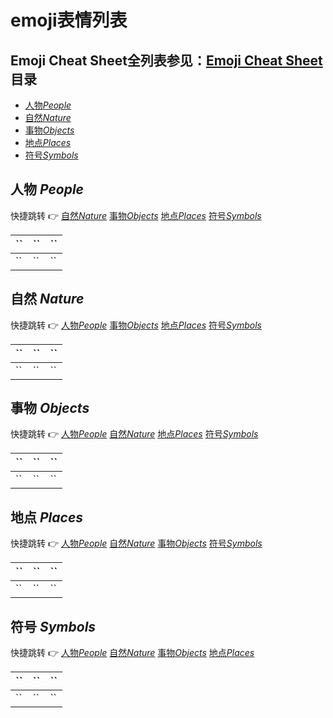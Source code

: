 # emoji表情列表
Emoji Cheat Sheet全列表参见：[Emoji Cheat Sheet](https://www.webfx.com/tools/emoji-cheat-sheet/)
目录
-----------------

- [人物*People*](#人物)
- [自然*Nature*](#自然)
- [事物*Objects*](#事物)
- [地点*Places*](#地点)
- [符号*Symbols*](#符号)

## 人物 *People* ## 
快捷跳转 :point_right: [自然*Nature*](#自然) [事物*Objects*](#事物) [地点*Places*](#地点) [符号*Symbols*](#符号)

|  `` | `` |  `` |
|:-|:-|:-|
|  `` | `` |  `` |


## 自然 *Nature* ##
快捷跳转 :point_right: [人物*People*](#人物) [事物*Objects*](#事物) [地点*Places*](#地点) [符号*Symbols*](#符号)

|  `` | `` |  `` |
|:-|:-|:-|
|  `` | `` |  `` |

## 事物 *Objects* ##
快捷跳转 :point_right: [人物*People*](#人物) [自然*Nature*](#自然) [地点*Places*](#地点) [符号*Symbols*](#符号)

|  `` | `` |  `` |
|:-|:-|:-|
|  `` | `` |  `` |

## 地点 *Places* ##
快捷跳转 :point_right: [人物*People*](#人物) [自然*Nature*](#自然) [事物*Objects*](#事物) [符号*Symbols*](#符号)

|  `` | `` |  `` |
|:-|:-|:-|
|  `` | `` |  `` |

## 符号 *Symbols* ##
快捷跳转 :point_right: [人物*People*](#人物) [自然*Nature*](#自然) [事物*Objects*](#事物) [地点*Places*](#地点)

|  `` | `` |  `` |
|:-|:-|:-|
|  `` | `` |  `` |
